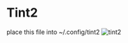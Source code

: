 # Tint2
place this file into ~/.config/tint2
<img src="https://i.ibb.co/hMyL0r7/tint2.png" alt="tint2" border="0">
